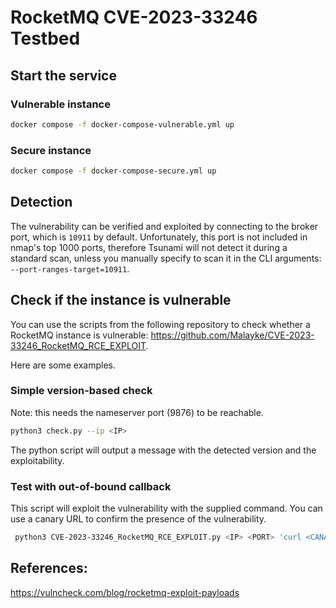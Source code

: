 # RocketMQ CVE-2023-33246 Testbed

## Start the service
### Vulnerable instance
```bash
docker compose -f docker-compose-vulnerable.yml up 
```

### Secure instance
```bash
docker compose -f docker-compose-secure.yml up
```
## Detection
The vulnerability can be verified and exploited by connecting to the broker port, which is `10911` by default. Unfortunately, this port is not included in nmap's top 1000 ports, therefore Tsunami will not detect it during a standard scan, unless you manually specify to scan it in the CLI arguments: `--port-ranges-target=10911`.
## Check if the instance is vulnerable
You can use the scripts from the following repository to check whether a RocketMQ instance is vulnerable: https://github.com/Malayke/CVE-2023-33246_RocketMQ_RCE_EXPLOIT.

Here are some examples.
### Simple version-based check
Note: this needs the nameserver port (9876) to be reachable.
```bash
python3 check.py --ip <IP>
```
The python script will output a message with the detected version and the exploitability.
### Test with out-of-bound callback
This script will exploit the vulnerability with the supplied command. You can use a canary URL to confirm the presence of the vulnerability.
```bash
 python3 CVE-2023-33246_RocketMQ_RCE_EXPLOIT.py <IP> <PORT> 'curl <CANARY_URL>'
```

## References:
https://vulncheck.com/blog/rocketmq-exploit-payloads